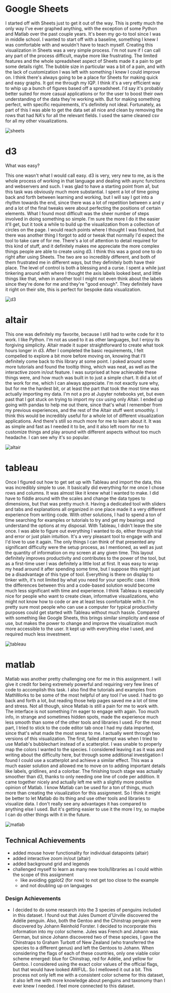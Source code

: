 # Google Sheets

  I started off with Sheets just to get it out of the way. This is pretty much the only way I've ever graphed anything, with the exception of some Python and Matlab over the past couple years. It's been my go-to tool since I was in middle school. I wanted to start off with a baseline, something I knew I was comfortable with and wouldn't have to teach myself. Creating this visualization in Sheets was a very simple process.
  I'm not sure if I can call any part of the process difficult, maybe more like frustrating. The limited features and the whole spreadsheet aspect of Sheets made it a pain to get some details right. The bubble size in particular was a bit of a pain, and with the lack of customization I was left with something I knew I could improve on.
  I think there's always going to be a place for Sheets for making quick and easy graphs. It got me through my IQP. I think it's a very efficient way to whip up a bunch of figures based off a spreadsheet. I'd say it's probably better suited for more casual applications or for the user to boost their own understanding of the data they're working with. But for making something perfect, with specific requirements, it's definitely not ideal.
  Fortunately, as part of this I was able to get the data set all nice and clean by removing the rows that had NA's for all the relevant fields. I used the same cleaned csv for all my other visualizations.

![sheets](img/sheets.png)

# d3

What was easy?

  This one wasn't what I would call easy. d3 is very, very new to me, as is the whole process of working in that language and dealing with async functions and webservers and such. I was glad to have a starting point from a1, but this task was obviously much more substantial. I spent a lot of time going back and forth between learning and working, but I will say I got into a rhythm towards the end, since there was a lot of repetition between x and y and a lot of the final tweaks were about perfecting the positions of certain elements.
   What I found most difficult was the sheer number of steps involved in doing something so simple. I'm sure the more I do it the easier it'll get, but it took a while to build up the visualization from a collection of circles on the page. I would reach points where I thought I was finished, but there was another thing I forgot to add or tweak that normally I'd expect the tool to take care of for me. There's a lot of attention to detail required for this kind of stuff, and it definitely makes me appreciate the more complex things people are able to create using d3.
  I think this was a good one to do right after using Sheets. The two are so incredibly different, and both of them frustrated me in different ways, but they definitely both have their place. The level of control is both a blessing and a curse. I spent a while just tinkering around with where I thought the axis labels looked best, and little things like that, when in another tool I might not even think about the labels since they're done for me and they're "good enough". They definitely have it right on their site, this is perfect for bespoke data visualization.

![d3](img/d3.png)

# altair

  This one was definitely my favorite, because I still had to write code for it to work. I like Python. I'm not as used to it as other languages, but I enjoy its forgiving simplicity. Altair made it super straightforward to create what took hours longer in d3. After I completed the basic requirements, I felt compelled to explore a bit more before moving on, knowing that I'll definitely come back to this library at some point. I poked around some more tutorials and found the tooltip thing, which was neat, as well as the interactive zoom in/out feature. I was surprised at how achievable these things were, and how much was built in to just a simple chart. It did a lot of the work for me, which I can always appreciate. 
  I'm not exactly sure why, but for me the hardest bit, or at least the part that took the most time was actually importing my data. I'm not a pro at Jupyter notebooks yet, but even past that I got stuck on trying to import my csv using only Altair. I ended up going with pandas to help me out there, since that's what I remember from my previous experiences, and the rest of the Altair stuff went smoothly. 
  I think this would be incredibly useful for a whole lot of different visualization applications. And there's still so much more for me to learn about it. It was as simple and fast as I needed it to be, and it also left room for me to customize things and play around with different aspects without too much headache. I can see why it's so popular.

![altair](img/altair.png)

# tableau

  Once I figured out how to get set up with Tableau and import the data, this was incredibly simple to use. It basically did everything for me once I chose rows and columns. It was almost like it knew what I wanted to make. I did have to fiddle around with the scales and change the data types to dimensions, but that was pretty much it. Having a dedicated tool with sliders and tabs and explanations all organized in one place made it a very different experience from writing code. With other solutions, I had to spend a ton of time searching for examples or tutorials to try and get my bearings and understand the options at my disposal. With Tableau, I didn't leave the site once. I was able to figure out everything I wanted to do, either through trial and error or just plain intuition. It's a very pleasant tool to engage with and I'd love to use it again.
  The only things I can think of that presented any significant difficulty were the setup process, as I mentioned, as well as just the quantity of information on my screen at any given time. This layout definitely improves productivity and contributes to the power of the tool, but as a first-time user I was definitely a little lost at first. It was easy to wrap my head around it after spending some time, but I suppose this might just be a disadvantage of this type of tool. Everything is there on display to tinker with, it's not limited by what you need for your specific case. I think the differences between this and a code-based solution would become much less significant with time and experience.
  I think Tableau is especially nice for people who want to create clean, informative visualizations, who might not know how to code or are at least less comfortable with it. I'm pretty sure most people who can use a computer for typical productivity purposes could get started with Tableau without much hassle. Compared with something like Google Sheets, this brings similar simplicity and ease of use, but makes the power to change and improve the visualization much more accessible to the user. It kept up with everything else I used, and required much less investment.

![tableau](img/tableau.png)

# matlab

  Matlab was another pretty challenging one for me in this assignment. I will give it credit for being extremely powerful and requiring very few lines of code to accomplish this task. I also find the tutorials and examples from MathWorks to be some of the most helpful of any tool I've used. I had to go back and forth a lot, but reading those help pages saved me a lot of time and stress.
  Not all though, since Matlab is still a pain for me to work with. The interface is not something I'm eager to engage with again. Too much info, in strange and sometimes hidden spots, made the experience much less smooth than some of the other tools and libraries I used. For the most part, I tried to stick to the code editor tab once I had my data imported, since that's what made the most sense to me. I actually went through two versions of this visualization. The first, failed attempt was when I tried to use Matlab's bubblechart instead of a scatterplot. I was unable to properly map the colors I wanted to the species. I considered leaving it as it was and writing about the difficulty here, but through some additional investigation I found I could use a scatterplot and achieve a similar effect. This was a much easier solution and allowed me to move on to adding important details like labels, gridlines, and a colorbar. The finishing touch stage was actually smoother than d3, thanks to only needing one line of code per addition. It came together nicely and actually left me with a slightly more positive opinion of Matlab. 
  I know Matlab can be used for a ton of things, much more than creating the visualization for this assignment. So I think it might be better to let Matlab do its thing and use other tools and libraries to visualize data. I don't really see any advantages it has compared to anything else I used. But it's getting easier to use it the more I try, so maybe I can do other things with it in the future.

![matlab](img/matlab.png)

## Technical Achievements
- added mouse hover functionality for individual datapoints (altair)
- added interactive zoom in/out (altair)
- added background grid and legends
- challenged myself to learn as many new tools/libraries as I could within the scope of this assignment
  - like avoiding ggplot2 (for now) to not get too close to the example
  - and not doubling up on languages
 
### Design Achievements
- I decided to do some research into the 3 species of penguins included in this dataset. I found out that Jules Dumont d'Urville discovered the Adélie penguin. Also, both the Gentoo and the Chinstrap penguin were discovered by Johann Reinhold Forster. I decided to incorporate this information into my color scheme. Jules was French and Johann was German, but since Johann discovered two of these species, I gave the Chinstraps to Graham Turbott of New Zealand (who transferred the species to a different genus) and left the Gentoos to Johann. When considering the flags of each of these countries, only one viable color scheme emerged: blue for Chinstrap, red for Adélie, and yellow for Gentoo. I considered using the exact color values of the official flags, but that would have looked AWFUL. So I mellowed it out a bit. This process not only left me with a consistent color scheme for this dataset, it also left me with more knowledge about penguins and taxonomy than I ever knew I needed. I feel more connected to this dataset.
